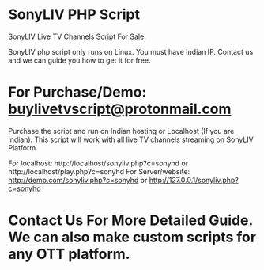 # SonyLIV PHP Script
SonyLIV Live TV Channels Script For Sale. 


SonyLIV php script only runs on Linux. You must have Indian IP. Contact us and we can guide you how to get it for free.

# For Purchase/Demo: buylivetvscript@protonmail.com

Purchase the script and run on Indian hosting or Localhost (If you are indian). This script will work with all live TV channels streaming on SonyLIV Platform.

For localhost: http://localhost/sonyliv.php?c=sonyhd or http://localhost/play.php?c=sonyhd 
For Server/website: http://demo.com/sonyliv.php?c=sonyhd or http://127.0.0.1/sonyliv.php?c=sonyhd

# Contact Us For More Detailed Guide. We can also make custom scripts for any OTT platform. 
